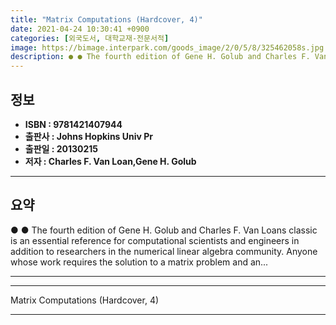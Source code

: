 ```yaml
---
title: "Matrix Computations (Hardcover, 4)"
date: 2021-04-24 10:30:41 +0900
categories: [외국도서, 대학교재-전문서적]
image: https://bimage.interpark.com/goods_image/2/0/5/8/325462058s.jpg
description: ● ● The fourth edition of Gene H. Golub and Charles F. Van Loans classic is an essential reference for computational scientists and engineers in addition to r
---
```


## **정보**

- **ISBN : 9781421407944**
- **출판사 : Johns Hopkins Univ Pr**
- **출판일 : 20130215**
- **저자 : Charles F. Van Loan,Gene H. Golub**

------



## **요약**

●  ●  The fourth edition of Gene H. Golub and Charles F. Van Loans classic is an essential reference for computational scientists and engineers in addition to researchers in the numerical linear algebra community. Anyone whose work requires the solution to a matrix problem and an... 

------



------


Matrix Computations (Hardcover, 4) 

------


